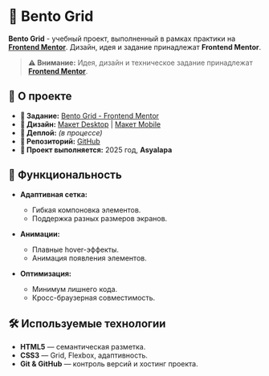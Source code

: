 # 🎨 Bento Grid

**Bento Grid** - учебный проект, выполненный в рамках практики на **<a href="https://www.frontendmentor.io/" target="_blank" rel="noopener noreferrer">Frontend Mentor</a>**. Дизайн, идея и задание принадлежат **Frontend Mentor**.

> **⚠️ Внимание:** Идея, дизайн и техническое задание принадлежат **<a href="https://www.frontendmentor.io/" target="_blank" rel="noopener noreferrer">Frontend Mentor</a>**.

## 📌 О проекте

- **📝 Задание:** [Bento Grid - Frontend Mentor](https://www.frontendmentor.io/challenges/bento-grid-RMydElrlOj)  
- **🎨 Дизайн:** [Макет Desktop](design/desktop-design.jpg) | [Макет Mobile](design/mobile-design.jpg)
- **🚀 Деплой:** *(в процессе)*  
- **📂 Репозиторий:** [GitHub](https://github.com/Asyalapa/pet-bento-grid)
- **📅 Проект выполняется:** 2025 год, **Asyalapa**  

## 📑 Функциональность

- **Адаптивная сетка:**
  - Гибкая компоновка элементов.
  - Поддержка разных размеров экранов.

- **Анимации:**
  - Плавные hover-эффекты.
  - Анимация появления элементов.

- **Оптимизация:**
  - Минимум лишнего кода.
  - Кросс-браузерная совместимость.

## 🛠️ Используемые технологии

- **HTML5** — семантическая разметка.
- **CSS3** — Grid, Flexbox, адаптивность.
- **Git & GitHub** — контроль версий и хостинг проекта.
